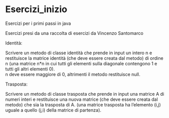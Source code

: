 # Esercizi_inizio
Esercizi per i primi passi in java

Esercizi presi da una raccolta di esercizi da Vincenzo Santomarco

Identità:

Scrivere un metodo di classe identità che prende in input un intero n e restituisce la matrice identità (che 
deve  essere  creata  dal  metodo)  di  ordine  n  (una  matrice  n*n  in  cui  tutti  gli  elementi  sulla  diagonale 
contengono 1 e tutti gli altri elementi 0).  
n deve essere maggiore di 0, altrimenti il metodo restituisce null.  

Trasposta:

Scrivere un metodo di classe trasposta che prende in input una matrice A di numeri interi e restituisce una 
nuova  matrice  (che  deve  essere  creata  dal  metodo)  che  sia  la  trasposta  di  A.  (una  matrice  trasposta  ha 
l’elemento (i,j) uguale a quello (j,i) della matrice di partenza). 
